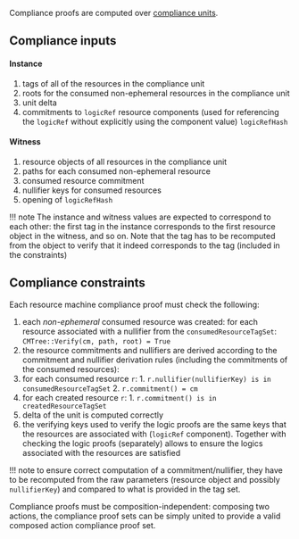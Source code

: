 Compliance proofs are computed over [compliance units](./../compliance_unit.md).

## Compliance inputs

#### Instance

1. tags of all of the resources in the compliance unit
2. roots for the consumed non-ephemeral resources in the compliance unit
3. unit delta
4. commitments to `logicRef` resource components (used for referencing the `logicRef` without explicitly using the component value) `logicRefHash`

#### Witness

1. resource objects of all resources in the compliance unit
2. paths for each consumed non-ephemeral resource
3. consumed resource commitment
4. nullifier keys for consumed resources
5. opening of `logicRefHash`

!!! note
    The instance and witness values are expected to correspond to each other: the first tag in the instance corresponds to the first resource object in the witness, and so on. Note that the tag has to be recomputed from the object to verify that it indeed corresponds to the tag (included in the constraints)

## Compliance constraints
Each resource machine compliance proof must check the following:

1. each *non-ephemeral* consumed resource was created: for each resource associated with a nullifier from the `consumedResourceTagSet`: `CMTree::Verify(cm, path, root) = True`
2. the resource commitments and nullifiers are derived according to the commitment and nullifier derivation rules (including the commitments of the consumed resources):
  1. for each consumed resource `r`: 
    1. `r.nullifier(nullifierKey) is in consumedResourceTagSet`
    2. `r.commitment() = cm` 
  2. for each created resource `r`: 
    1. `r.commitment() is in createdResourceTagSet` 
3. delta of the unit is computed correctly
4. the verifying keys used to verify the logic proofs are the same keys that the resources are associated with (`logicRef` component). Together with checking the logic proofs (separately) allows to ensure the logics associated with the resources are satisfied


!!! note
    to ensure correct computation of a commitment/nullifier, they have to be recomputed from the raw parameters (resource object and possibly `nullifierKey`) and compared to what is provided in the tag set.

Compliance proofs must be composition-independent: composing two actions, the compliance proof sets can be simply united to provide a valid composed action compliance proof set.